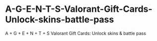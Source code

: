 # A-G-E-N-T-S-Valorant-Gift-Cards-Unlock-skins-battle-pass
A + G + E + N + T + S Valorant Gift Cards: Unlock skins &amp; battle pass
